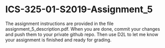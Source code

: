 # ICS-325-01-S2019-Assignment_5
The assignment instructions are provided in the file assignment_5_description.pdf.
When you are done, commit your changes and push them to your private github repo.  Then use D2L to let me know your assignment is finished and ready for grading.
